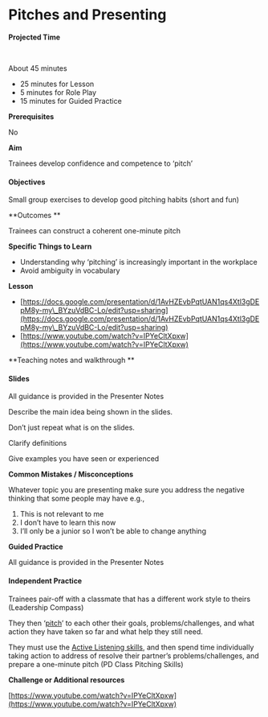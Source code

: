 # Pitches and Presenting

‌**Projected Time**

‌

About 45 minutes

* 25 minutes for Lesson
* 5 minutes for Role Play
* 15 minutes for Guided Practice

‌**Prerequisites**

‌No

‌**Aim**

Trainees develop confidence and competence to ‘pitch’

#### **Objectives**

Small group exercises to develop good pitching habits (short and fun)

**Outcomes **

Trainees can construct a coherent one-minute pitch

‌**Specific Things to Learn**

* Understanding why ‘pitching’ is increasingly important in the workplace&#x20;
* Avoid ambiguity in vocabulary

‌**Lesson**

* [https://docs.google.com/presentation/d/1AvHZEvbPqtUAN1qs4Xtl3gDEpM8y-my\_BYzuVdBC-Lo/edit?usp=sharing](https://docs.google.com/presentation/d/1AvHZEvbPqtUAN1qs4Xtl3gDEpM8y-my\_BYzuVdBC-Lo/edit?usp=sharing)
* [https://www.youtube.com/watch?v=IPYeCltXpxw](https://www.youtube.com/watch?v=IPYeCltXpxw)

‌**Teaching notes and walkthrough **

#### **Slides**

All guidance is provided in the Presenter Notes

Describe the main idea being shown in the slides.

Don’t just repeat what is on the slides.

Clarify definitions

Give examples you have seen or experienced

‌‌**Common Mistakes / Misconceptions**

Whatever topic you are presenting make sure you address the negative thinking that some people may have e.g.,

1. This is not relevant to me&#x20;
2. I don’t have to learn this now
3. I’ll only be a junior so I won’t be able to change anything&#x20;

‌**Guided Practice**

All guidance is provided in the Presenter Notes

#### **Independent Practice**

Trainees pair-off with a classmate that has a different work style to theirs (Leadership Compass)

They then ‘[pitch](https://docs.google.com/presentation/d/1AvHZEvbPqtUAN1qs4Xtl3gDEpM8y-my\_BYzuVdBC-Lo/edit?usp=sharing)’ to each other their goals, problems/challenges, and what action they have taken so far and what help they still need.

They must use the [Active Listening skills](https://docs.google.com/presentation/d/1y8pv9U8QSsygDnDRKG0GM5zArGtGeq9KX6KOWqTXhZI/edit?usp=sharing), and then spend time individually taking action to address of resolve their partner’s problems/challenges, and prepare a one-minute pitch (PD Class Pitching Skills)

‌**Challenge or Additional resources**

[https://www.youtube.com/watch?v=IPYeCltXpxw](https://www.youtube.com/watch?v=IPYeCltXpxw)
